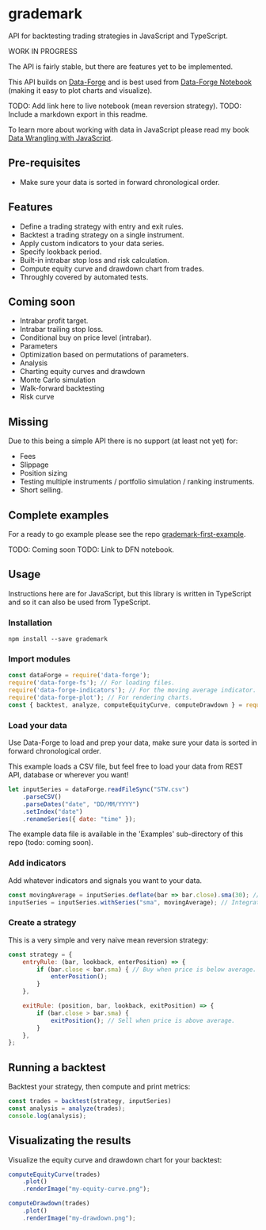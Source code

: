 # grademark

API for backtesting trading strategies in JavaScript and TypeScript.

WORK IN PROGRESS

The API is fairly stable, but there are features yet to be implemented.

This API builds on [Data-Forge](http://data-forge-js.com/) and is best used from [Data-Forge Notebook](http://www.data-forge-notebook.com/) (making it easy to plot charts and visualize).

TODO: Add link here to live notebook (mean reversion strategy).
TODO: Include a markdown export in this readme.

To learn more about working with data in JavaScript please read my book [Data Wrangling with JavaScript](http://bit.ly/2t2cJu2).

## Pre-requisites

- Make sure your data is sorted in forward chronological order. 

## Features

- Define a trading strategy with entry and exit rules.
- Backtest a trading strategy on a single instrument.
- Apply custom indicators to your data series.
- Specify lookback period.
- Built-in intrabar stop loss and risk calculation.
- Compute equity curve and drawdown chart from trades.
- Throughly covered by automated tests.

## Coming soon

- Intrabar profit target.
- Intrabar trailing stop loss.
- Conditional buy on price level (intrabar).
- Parameters
- Optimization based on permutations of parameters.
- Analysis
- Charting equity curves and drawdown
- Monte Carlo simulation
- Walk-forward backtesting
- Risk curve

## Missing

Due to this being a simple API there is no support (at least not yet) for:

- Fees
- Slippage
- Position sizing
- Testing multiple instruments / portfolio simulation / ranking instruments.
- Short selling.

## Complete examples

For a ready to go example please see the repo [grademark-first-example](https://github.com/ashleydavis/grademark-first-example).

TODO: Coming soon
TODO: Link to DFN notebook.

## Usage

Instructions here are for JavaScript, but this library is written in TypeScript and so it can also be used from TypeScript.

### Installation

    npm install --save grademark

### Import modules

```javascript
const dataForge = require('data-forge');
require('data-forge-fs'); // For loading files.
require('data-forge-indicators'); // For the moving average indicator.
require('data-forge-plot'); // For rendering charts.
const { backtest, analyze, computeEquityCurve, computeDrawdown } = require('grademark');
```

### Load your data

Use Data-Forge to load and prep your data, make sure your data is sorted in forward chronological order.

This example loads a CSV file, but feel free to load your data from REST API, database or wherever you want!

```javascript
let inputSeries = dataForge.readFileSync("STW.csv")
    .parseCSV()
    .parseDates("date", "DD/MM/YYYY")
    .setIndex("date")
    .renameSeries({ date: "time" });
```
The example data file is available in the 'Examples' sub-directory of this repo (todo: coming soon).

### Add indicators

Add whatever indicators and signals you want to your data.

```javascript
const movingAverage = inputSeries.deflate(bar => bar.close).sma(30); // 30 day moving average.
inputSeries = inputSeries.withSeries("sma", movingAverage); // Integrate moving average into data.
```

### Create a strategy

This is a very simple and very naive mean reversion strategy:

```javascript
const strategy = {
    entryRule: (bar, lookback, enterPosition) => {
        if (bar.close < bar.sma) { // Buy when price is below average.
            enterPosition();
        }
    },

    exitRule: (position, bar, lookback, exitPosition) => {
        if (bar.close > bar.sma) {
            exitPosition(); // Sell when price is above average.
        }
    },
};
```

## Running a backtest

Backtest your strategy, then compute and print metrics:

```javascript
const trades = backtest(strategy, inputSeries)
const analysis = analyze(trades);
console.log(analysis);
```

## Visualizating the results

Visualize the equity curve and drawdown chart for your backtest:

```javascript
computeEquityCurve(trades)
    .plot()
    .renderImage("my-equity-curve.png");

computeDrawdown(trades)
    .plot()
    .renderImage("my-drawdown.png");
```


